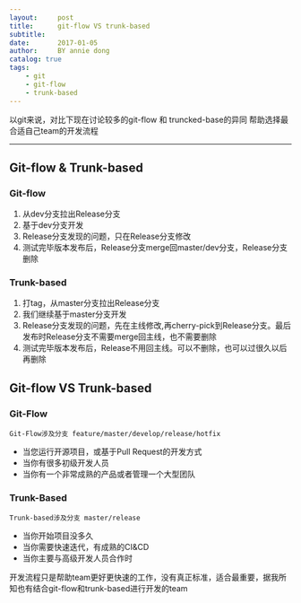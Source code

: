 ```yaml
---
layout:     post
title:      git-flow VS trunk-based
subtitle:   
date:       2017-01-05
author:     BY annie dong
catalog: true
tags:
    - git
    - git-flow
    - trunk-based
---
```

以git来说，对比下现在讨论较多的git-flow 和 truncked-base的异同
帮助选择最合适自己team的开发流程

---

## Git-flow & Trunk-based
### Git-flow
1. 从dev分支拉出Release分支
2. 基于dev分支开发
3. Release分支发现的问题，只在Release分支修改
4. 测试完毕版本发布后，Release分支merge回master/dev分支，Release分支删除

### Trunk-based
1. 打tag，从master分支拉出Release分支
2. 我们继续基于master分支开发
3. Release分支发现的问题，先在主线修改,再cherry-pick到Release分支。最后发布时Release分支不需要merge回主线，也不需要删除
4. 测试完毕版本发布后，Release不用回主线。可以不删除，也可以过很久以后再删除


## Git-flow VS Trunk-based
### Git-Flow
`Git-Flow涉及分支 feature/master/develop/release/hotfix`
- 当您运行开源项目，或基于Pull Request的开发方式
- 当你有很多初级开发人员
- 当你有一个非常成熟的产品或者管理一个大型团队
### Trunk-Based
`Trunk-based涉及分支 master/release`
- 当你开始项目没多久
- 当你需要快速迭代，有成熟的CI&CD
- 当你主要与高级开发人员合作时

开发流程只是帮助team更好更快速的工作，没有真正标准，适合最重要，据我所知也有结合git-flow和trunk-based进行开发的team
